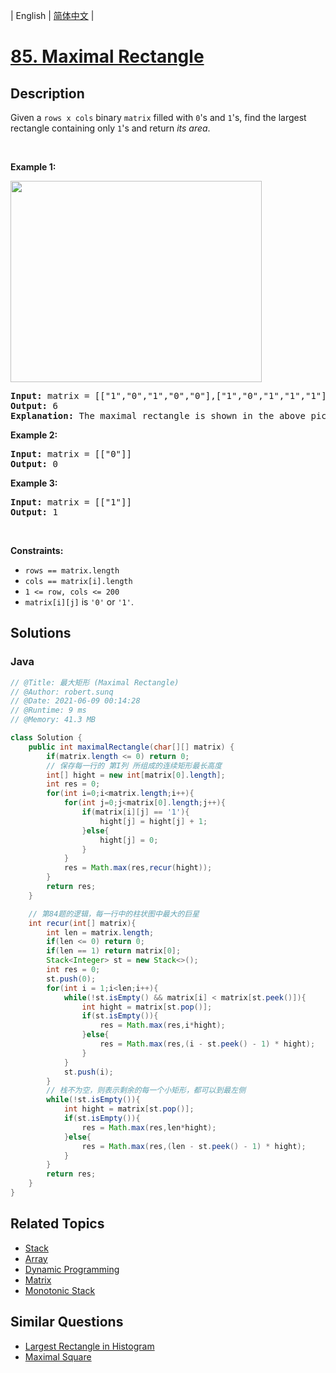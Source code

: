 
| English | [简体中文](README.md) |

# [85. Maximal Rectangle](https://leetcode.cn//problems/maximal-rectangle/)

## Description

<p>Given a <code>rows x cols</code>&nbsp;binary <code>matrix</code> filled with <code>0</code>&#39;s and <code>1</code>&#39;s, find the largest rectangle containing only <code>1</code>&#39;s and return <em>its area</em>.</p>

<p>&nbsp;</p>
<p><strong class="example">Example 1:</strong></p>
<img alt="" src="https://assets.leetcode.com/uploads/2020/09/14/maximal.jpg" style="width: 402px; height: 322px;" />
<pre>
<strong>Input:</strong> matrix = [[&quot;1&quot;,&quot;0&quot;,&quot;1&quot;,&quot;0&quot;,&quot;0&quot;],[&quot;1&quot;,&quot;0&quot;,&quot;1&quot;,&quot;1&quot;,&quot;1&quot;],[&quot;1&quot;,&quot;1&quot;,&quot;1&quot;,&quot;1&quot;,&quot;1&quot;],[&quot;1&quot;,&quot;0&quot;,&quot;0&quot;,&quot;1&quot;,&quot;0&quot;]]
<strong>Output:</strong> 6
<strong>Explanation:</strong> The maximal rectangle is shown in the above picture.
</pre>

<p><strong class="example">Example 2:</strong></p>

<pre>
<strong>Input:</strong> matrix = [[&quot;0&quot;]]
<strong>Output:</strong> 0
</pre>

<p><strong class="example">Example 3:</strong></p>

<pre>
<strong>Input:</strong> matrix = [[&quot;1&quot;]]
<strong>Output:</strong> 1
</pre>

<p>&nbsp;</p>
<p><strong>Constraints:</strong></p>

<ul>
	<li><code>rows == matrix.length</code></li>
	<li><code>cols == matrix[i].length</code></li>
	<li><code>1 &lt;= row, cols &lt;= 200</code></li>
	<li><code>matrix[i][j]</code> is <code>&#39;0&#39;</code> or <code>&#39;1&#39;</code>.</li>
</ul>


## Solutions


### Java

```Java
// @Title: 最大矩形 (Maximal Rectangle)
// @Author: robert.sunq
// @Date: 2021-06-09 00:14:28
// @Runtime: 9 ms
// @Memory: 41.3 MB

class Solution {
    public int maximalRectangle(char[][] matrix) {
        if(matrix.length <= 0) return 0;
        // 保存每一行的 第I列 所组成的连续矩形最长高度
        int[] hight = new int[matrix[0].length];
        int res = 0;
        for(int i=0;i<matrix.length;i++){
            for(int j=0;j<matrix[0].length;j++){
                if(matrix[i][j] == '1'){
                    hight[j] = hight[j] + 1;
                }else{
                    hight[j] = 0;
                }
            }
            res = Math.max(res,recur(hight));
        }
        return res;
    }

    // 第84题的逻辑，每一行中的柱状图中最大的巨星
    int recur(int[] matrix){
        int len = matrix.length;
        if(len <= 0) return 0;
        if(len == 1) return matrix[0];
        Stack<Integer> st = new Stack<>();
        int res = 0;
        st.push(0);
        for(int i = 1;i<len;i++){
            while(!st.isEmpty() && matrix[i] < matrix[st.peek()]){
                int hight = matrix[st.pop()];
                if(st.isEmpty()){
                    res = Math.max(res,i*hight);
                }else{
                    res = Math.max(res,(i - st.peek() - 1) * hight);
                }
            }
            st.push(i);
        }
        // 栈不为空，则表示剩余的每一个小矩形，都可以到最左侧
        while(!st.isEmpty()){
            int hight = matrix[st.pop()];
            if(st.isEmpty()){
                res = Math.max(res,len*hight);
            }else{
                res = Math.max(res,(len - st.peek() - 1) * hight);
            }
        }
        return res;
    }
}
```



## Related Topics

- [Stack](https://leetcode.cn//tag/stack)
- [Array](https://leetcode.cn//tag/array)
- [Dynamic Programming](https://leetcode.cn//tag/dynamic-programming)
- [Matrix](https://leetcode.cn//tag/matrix)
- [Monotonic Stack](https://leetcode.cn//tag/monotonic-stack)

## Similar Questions

- [Largest Rectangle in Histogram](../largest-rectangle-in-histogram/README_EN.md)
- [Maximal Square](../maximal-square/README_EN.md)
